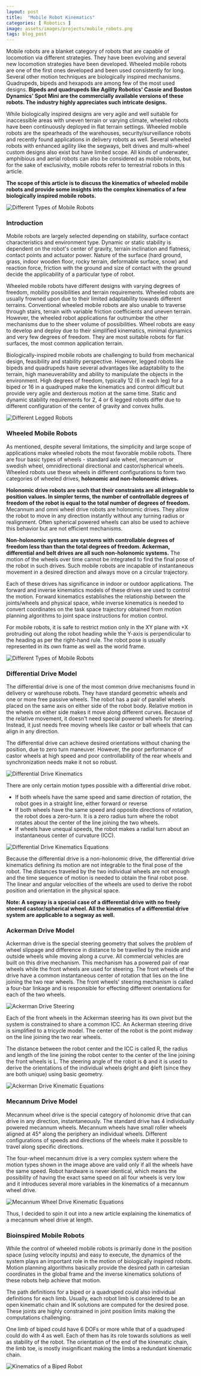 ```yaml
---
layout: post
title:  "Mobile Robot Kinematics"
categories: [ Robotics ]
image: assets/images/projects/mobile_robots.png
tags: blog_post
---
```


Mobile robots are a blanket category of robots that are capable of locomotion via different strategies. They have been evolving and several new locomotion strategies have been developed. Wheeled mobile robots are one of the first ones developed and been used consistently for long. Several other motion techniques are biologically inspired mechanisms. Quadrupeds, bipeds and hexapods are among few of the most used designs. **Bipeds and quadrupeds like Agility Robotics' Cassie and Boston Dynamics' Spot Mini are the commercially available versions of these robots. The industry highly appreciates such intricate designs.**

While biologically inspired designs are very agile and well suitable for inaccessible areas with uneven terrain or varying climate, wheeled robots have been continuously deployed in flat terrain settings. Wheeled mobile robots are the spearheads of the warehouses, security/surveillance robots and recently found applications in delivery robots as well. Several wheeled robots with enhanced agility like the segways, belt drives and multi-wheel custom designs also exist but have limited scope. All kinds of underwater, amphibious and aerial robots can also be considered as mobile robots, but for the sake of exclusivity, mobile robots refer to terrestrial robots in this article. 

**The scope of this article is to discuss the kinematics of wheeled mobile robots and provide some insights into the complex kinematics of a few biologically inspired mobile robots.**

![Different Types of Mobile Robots]({{site.baseurl}}/assets/images/mobile_robot/mobile_robots.jpg "Different Types of Mobile Robots")


### Introduction

Mobile robots are largely selected depending on stability, surface contact characteristics and environment type. Dynamic or static stability is dependent on the robot's center of gravity, terrain inclination and flatness, contact points and actuator power. Nature of the surface (hard ground, grass, indoor wooden floor, rocky terrain, deformable surface, snow) and reaction force, friction with the ground and size of contact with the ground decide the applicability of a particular type of robot. 

Wheeled mobile robots have different designs with varying degrees of freedom, mobility possibilities and terrain requirements. Wheeled robots are usually frowned upon due to their limited adaptability towards different terrains. Conventional wheeled mobile robots are also unable to traverse through stairs, terrain with variable friction coefficients and uneven terrain. However, the wheeled robot applications far outnumber the other mechanisms due to the sheer volume of possibilities. Wheel robots are easy to develop and deploy due to their simplified kinematics, minimal dynamics and very few degrees of freedom. They are most suitable robots for flat surfaces, the most common application terrain. 

Biologically-inspired mobile robots are challenging to build from mechanical design, feasibility and stability perspective. However, legged robots like bipeds and quadrupeds have several advantages like adaptability to the terrain, high maneuverability and ability to manipulate the objects in the environment. High degrees of freedom, typically 12 (6 in each leg) for a biped or 16 in a quadruped make the kinematics and control difficult but provide very agile and dexterous motion at the same time. Static and dynamic stability requirements for 2, 4 or 6 legged robots differ due to different configuration of the center of gravity and convex hulls.

![Different Legged Robots]({{site.baseurl}}/assets/images/mobile_robot/legged.jpeg "Different Legged Robots")

### Wheeled Mobile Robots

As mentioned, despite several limitations, the simplicity and large scope of applications make wheeled robots the most favorable mobile robots. There are four basic types of wheels - standard axle wheel, mecannum or swedish wheel, omnidirectional directional and castor/spherical wheels. Wheeled robots use these wheels in different configurations to form two categories of wheeled drives, **holonomic and non-holonomic drives.**

**Holonomic drive robots are such that their constraints are all integrable to position values. In simpler terms, the number of controllable degrees of freedom of the robot is equal to the total number of degrees of freedom.** Mecannum and omni wheel drive robots are holonomic drives. They allow the robot to move in any direction instantly without any turning radius or realignment. Often spherical powered wheels can also be used to achieve this behavior but are not efficient mechanisms. 

**Non-holonomic systems are systems with controllable degrees of freedom less than than the total degrees of freedom. Ackerman, differential and belt drives are all such non-holonomic systems.** The motion of the wheels over time cannot be integrated to find the final pose of the robot in such drives. Such mobile robots are incapable of instantaneous movement in a desired direction and always move on a circular trajectory. 

Each of these drives has significance in indoor or outdoor applications. The forward and inverse kinematics models of these drives are used to control the motion. Forward kinematics establishes the relationship between the joints/wheels and physical space, while inverse kinematics is needed to convert coordinates on the task space trajectory obtained from motion planning algorithms to joint space instructions for motion control. 

For mobile robots, it is safe to restrict motion only in the XY plane with +X protruding out along the robot heading while the Y-axis is perpendicular to the heading as per the right-hand rule. The robot pose is usually represented in its own frame as well as the world frame.

![Different Types of Mobile Robots]({{site.baseurl}}/assets/images/mobile_robot/differential.jpg "Ackerman, Differential and Omni wheel drive Robot")

### Differential Drive Model

The differential drive is one of the most common drive mechanisms found in delivery or warehouse robots. They have standard geometric wheels and one or more free passive wheels. The robot has a pair of parallel wheels placed on the same axis on either side of the robot body. Relative motion in the wheels on either side makes it move along different curves. Because of the relative movement, it doesn't need special powered wheels for steering. Instead, it just needs free moving wheels like castor or ball wheels that can align in any direction. 

The differential drive can achieve desired orientations without chaning the position, due to zero turn maneuver. However, the poor performance of castor wheels at high speed and poor controllability of the rear wheels and synchronization needs make it not so robust.

![Differential Drive Kinematics]({{site.baseurl}}/assets/images/mobile_robot/axes.png "Differential Drive Kinematics")

There are only certain motion types possible with a differential drive robot.

* If both wheels have the same speed and same direction of rotation, the robot goes in a straight line, either forward or reverse
* If both wheels have the same speed and opposite directions of rotation, the robot does a zero-turn. It is a zero radius turn where the robot rotates about the center of the line joining the two wheels.
* If wheels have unequal speeds, the robot makes a radial turn about an instantaneous center of curvature (ICC).

![Differential Drive Kinematics Equations]({{site.baseurl}}/assets/images/mobile_robot/differential_drive.png "Differential Drive Kinematics Equations")

Because the differential drive is a non-holonomic drive, the differential drive kinematics defining its motion are not integrable to the final pose of the robot. The distances traveled by the two individual wheels are not enough and the time sequence of motion is needed to obtain the final robot pose. The linear and angular velocities of the wheels are used to derive the robot position and orientation in the physical space. 

**Note: A segway is a special case of a differential drive with no freely steered castor/spherical wheel. All the kinematics of a differential drive system are applicable to a segway as well.**

### Ackerman Drive Model

Ackerman drive is the special steering geometry that solves the problem of wheel slippage and difference in distance to be travelled by the inside and outside wheels while moving along a curve. All commercial vehicles are built on this drive mechanism. This mechanism has a powered pair of rear wheels while the front wheels are used for steering. The front wheels of the drive have a common instantaneous center of rotation that lies on the line joining the two rear wheels. The front wheels' steering mechanism is called a four-bar linkage and is responsible for effecting different orientations for each of the two wheels.

![Ackerman Drive Steering]({{site.baseurl}}/assets/images/mobile_robot/ackerman_drive_kinematics_2.png "Ackerman Drive Steering")

Each of the front wheels in the Ackerman steering has its own pivot but the system is constrained to share a common ICC. An Ackerman steering drive is simplified to a tricycle model. The center of the robot is the point midway on the line joining the two rear wheels. 

The distance between the robot center and the ICC is called R, the radius and length of the line joining the robot center to the center of the line joining the front wheels is L. 
The steering angle of the robot is ϕ and it is used to derive the orientations of the individual wheels ϕright and ϕleft (since they are both unique) using basic geometry.

![Ackerman Drive Kinematic Equations]({{site.baseurl}}/assets/images/mobile_robot/ackernman.png "Ackerman Drive Kinematic Equations")

### Mecannum Drive Model

Mecannum wheel drive is the special category of holonomic drive that can drive in any direction, instantaneously. The standard drive has 4 individually powered mecannum wheels. Mecannum wheels have small roller wheels aligned at 45° along the periphery an individual wheels. Different configurations of speeds and directions of the wheels make it possible to travel along specific directions.

The four-wheel mecannum drive is a very complex system where the motion types shown in the image above are valid only if all the wheels have the same speed. Robot hardware is never identical, which means the possibility of having the exact same speed on all four wheels is very low and it introduces several more variables in the kinematics of a mecannum wheel drive. 

![Mecannum Wheel Drive Kinematic Equations]({{site.baseurl}}/assets/images/mobile_robot/mecannum_drive_kinematics.png "Mecannum Wheel Drive Kinematic Equations")

Thus, I decided to spin it out into a new article explaining the kinematics of a mecannum wheel drive at length.

### Bioinspired Mobile Robots

While the control of wheeled mobile robots is primarily done in the position space (using velocity inputs) and easy to execute, the dynamics of the system plays an important role in the motion of biologically inspired robots. Motion planning algorithms basically provide the desired path in cartesian coordinates in the global frame and the inverse kinematics solutions of these robots help achieve that motion. 

The path definitions for a biped or a quadruped could also individual definitions for each limb. Usually, each robot limb is considered to be an open kinematic chain and IK solutions are computed for the desired pose. These joints are highly constrained in joint position limits making the computations challenging. 

One limb of biped could have 6 DOFs or more while that of a quadruped could do with 4 as well. Each of them has its role towards solutions as well as stability of the robot. The orientation of the end of the kinematic chain, the limb toe, is mostly insignificant making the limbs a redundant kinematic chain.

![Kinematics of a Biped Robot]({{site.baseurl}}/assets/images/mobile_robot/biped_kinematics.png "Kinematics of a Biped Robot")